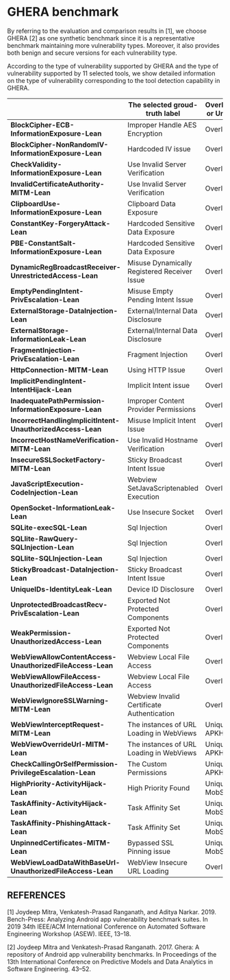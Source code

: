 # GHERA benchmark

By referring to the evaluation and comparison results in [1], we choose GHERA [2] as one synthetic benchmark since it is a representative benchmark maintaining more vulnerability types. Moreover, it also provides both benign and secure versions for each vulnerability type.

According to the type of vulnerability supported by GHERA and the type of vulnerability supported by 11 selected tools, we show detailed information on the type of vulnerability corresponding to the tool detection capability in GHERA. 

|                                                             | The selected groud-truth label               | Overlapped or Unique? |
| ----------------------------------------------------------- | -------------------------------------------- | --------------------- |
| **BlockCipher-ECB-InformationExposure-Lean**                | Improper Handle AES Encryption               | Overlapped            |
| **BlockCipher-NonRandomIV-InformationExposure-Lean**        | Hardcoded IV  issue                          | Overlapped            |
| **CheckValidity-InformationExposure-Lean**                  | Use Invalid Server Verification              | Overlapped            |
| **InvalidCertificateAuthority-MITM-Lean**                   | Use Invalid Server Verification              | Overlapped            |
| **ClipboardUse-InformationExposure-Lean**                   | Clipboard Data Exposure                      | Overlapped            |
| **ConstantKey-ForgeryAttack-Lean**                          | Hardcoded Sensitive Data Exposure            | Overlapped            |
| **PBE-ConstantSalt-InformationExposure-Lean**               | Hardcoded Sensitive Data Exposure            | Overlapped            |
| **DynamicRegBroadcastReceiver-UnrestrictedAccess-Lean**     | Misuse Dynamically Registered Receiver Issue | Overlapped            |
| **EmptyPendingIntent-PrivEscalation-Lean**                  | Misuse Empty Pending Intent Issue            | Overlapped            |
| **ExternalStorage-DataInjection-Lean**                      | External/Internal Data Disclosure            | Overlapped            |
| **ExternalStorage-InformationLeak-Lean**                    | External/Internal Data Disclosure            | Overlapped            |
| **FragmentInjection-PrivEscalation-Lean**                   | Fragment Injection                           | Overlapped            |
| **HttpConnection-MITM-Lean**                                | Using HTTP Issue                             | Overlapped            |
| **ImplicitPendingIntent-IntentHijack-Lean**                 | Implicit Intent issue                        | Overlapped            |
| **InadequatePathPermission-InformationExposure-Lean**       | Improper Content Provider Permissions        | Overlapped            |
| **IncorrectHandlingImplicitIntent-UnauthorizedAccess-Lean** | Misuse Implicit Intent Issue                 | Overlapped            |
| **IncorrectHostNameVerification-MITM-Lean**                 | Use Invalid Hostname Verification            | Overlapped            |
| **InsecureSSLSocketFactory-MITM-Lean**                      | Sticky Broadcast Intent Issue                | Overlapped            |
| **JavaScriptExecution-CodeInjection-Lean**                  | Webview SetJavaScriptenabled Execution       | Overlapped            |
| **OpenSocket-InformationLeak-Lean**                         | Use Insecure Socket                          | Overlapped            |
| **SQLite-execSQL-Lean**                                     | Sql Injection                                | Overlapped            |
| **SQLlite-RawQuery-SQLInjection-Lean**                      | Sql Injection                                | Overlapped            |
| **SQLlite-SQLInjection-Lean**                               | Sql Injection                                | Overlapped            |
| **StickyBroadcast-DataInjection-Lean**                      | Sticky Broadcast Intent Issue                | Overlapped            |
| **UniqueIDs-IdentityLeak-Lean**                             | Device ID Disclosure                         | Overlapped            |
| **UnprotectedBroadcastRecv-PrivEscalation-Lean**            | Exported Not Protected Components            | Overlapped            |
| **WeakPermission-UnauthorizedAccess-Lean**                  | Exported Not Protected Components            | Overlapped            |
| **WebViewAllowContentAccess-UnauthorizedFileAccess-Lean**   | Webview Local File Access                    | Overlapped            |
| **WebViewAllowFileAccess-UnauthorizedFileAccess-Lean**      | Webview Local File Access                    | Overlapped            |
| **WebViewIgnoreSSLWarning-MITM-Lean**                       | Webview Invalid Certificate Authentication   | Overlapped            |
| **WebViewInterceptRequest-MITM-Lean**                       | The instances of URL Loading in WebViews     | Unique: APKHunt       |
| **WebViewOverrideUrl-MITM-Lean**                            | The instances of URL Loading in WebViews     | Unique: APKHunt       |
| **CheckCallingOrSelfPermission-PrivilegeEscalation-Lean**   | The Custom Permissions                       | Unique: APKHunt       |
| **HighPriority-ActivityHijack-Lean**                        | High Priority Found                          | Unique:  MobSF        |
| **TaskAffinity-ActivityHijack-Lean**                        | Task Affinity Set                            | Unique:  MobSF        |
| **TaskAffinity-PhishingAttack-Lean**                        | Task Affinity Set                            | Unique:  MobSF        |
| **UnpinnedCertificates-MITM-Lean**                          | Bypassed SSL Pinning issue                   | Unique:  MobSF        |
| **WebViewLoadDataWithBaseUrl-UnauthorizedFileAccess-Lean**  | WebView Insecure URL Loading                 | Overlapped            |







## REFERENCES

[1] Joydeep Mitra, Venkatesh-Prasad Ranganath, and Aditya Narkar. 2019. Bench-Press: Analyzing Android app vulnerability benchmark suites. In 2019 34th IEEE/ACM International Conference on Automated Software Engineering Workshop (ASEW). IEEE, 13–18.

[2] Joydeep Mitra and Venkatesh-Prasad Ranganath. 2017. Ghera: A repository of Android app vulnerability benchmarks. In Proceedings of the 13th International Conference on Predictive Models and Data Analytics in Software Engineering. 43–52.
